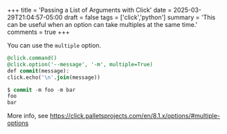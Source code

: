 +++
title = 'Passing a List of Arguments with Click'
date = 2025-03-29T21:04:57-05:00
draft = false
tags = ['click','python']
summary = 'This can be useful when an option can take multiples at the same time.'
comments = true
+++

You can use the `multiple` option.

```sql
@click.command()
@click.option('--message', '-m', multiple=True)
def commit(message):
click.echo('\n'.join(message))

$ commit -m foo -m bar
foo
bar
```

More info, see
https://click.palletsprojects.com/en/8.1.x/options/#multiple-options
